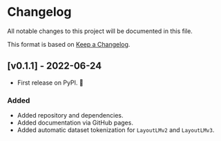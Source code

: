 # Changelog

All notable changes to this project will be documented in this file.

This format is based on [Keep a Changelog](http://keepachangelog.com/en/1.0.0/).

## [v0.1.1] - 2022-06-24

* First release on PyPI. 🎉

### Added

* Added repository and dependencies.
* Added documentation via GitHub pages.
* Added automatic dataset tokenization for `LayoutLMv2` and `LayoutLMv3`.

